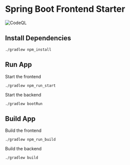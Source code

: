 # Spring Boot Frontend Starter

![CodeQL](https://github.com/wlindner/spring-boot-frontend-starter/workflows/CodeQL/badge.svg)

## Install Dependencies

```
./gradlew npm_install
```

## Run App

Start the frontend

```
./gradlew npm_run_start
```

Start the backend

```
./gradlew bootRun
```

## Build App

Build the frontend

```
./gradlew npm_run_build
```

Build the backend

```
./gradlew build
```
